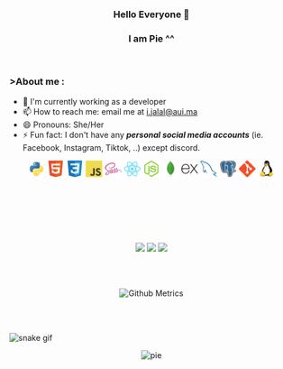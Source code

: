 <h3 align="center">Hello Everyone 👋</h3>
<h3 align="center">I am Pie ^^</h3>
<br>

### >About me :
- 🔭 I'm currently working as a developer
- 📫 How to reach me: email me at i.jalal@aui.ma
- 😄 Pronouns: She/Her
- ⚡ Fun fact: I don't have any ***_personal_ social media accounts*** (ie. Facebook, Instagram, Tiktok, ..) except discord.

<p align="center">
<img src=https://raw.githubusercontent.com/devicons/devicon/master/icons/python/python-original.svg alt=python width="30" height="30"/>
<img src=https://raw.githubusercontent.com/devicons/devicon/master/icons/html5/html5-original.svg alt=html5 width="30" height="30"/>
<img src=https://raw.githubusercontent.com/devicons/devicon/master/icons/css3/css3-original.svg alt=css3 width="30" height="30"/>
<img src=https://raw.githubusercontent.com/devicons/devicon/master/icons/javascript/javascript-original.svg alt=javascript width="30" height="30"/>
<img src=https://raw.githubusercontent.com/devicons/devicon/master/icons/sass/sass-original.svg alt=sass width="30" height="30"/>
<img src=https://raw.githubusercontent.com/devicons/devicon/master/icons/react/react-original.svg alt=react width="30" height="30"/>
<img src=https://raw.githubusercontent.com/devicons/devicon/master/icons/nodejs/nodejs-original.svg alt=nodejs width="30" height="30"/>
<img src=https://raw.githubusercontent.com/devicons/devicon/master/icons/mongodb/mongodb-original.svg alt=mongodb width="30" height="30"/>
<img src=https://raw.githubusercontent.com/devicons/devicon/master/icons/express/express-original.svg alt=express width="30" height="30"/>
<img src=https://raw.githubusercontent.com/devicons/devicon/master/icons/mysql/mysql-original.svg alt=express width="30" height="30"/>
<img src=https://raw.githubusercontent.com/devicons/devicon/master/icons/postgresql/postgresql-original.svg alt=express width="30" height="30"/>
<img src=https://raw.githubusercontent.com/devicons/devicon/master/icons/git/git-original.svg alt=git width="30" height="30"/>
<img src=https://raw.githubusercontent.com/devicons/devicon/master/icons/linux/linux-original.svg alt=linux width="30" height="30"/>
</p>
<br><br><br><br><br>

<p align="center">
  <img src ="https://github-readme-stats.vercel.app/api?username=pie972&show_icons=true&count_private=true&theme=darcula&hide_border=true&hide=issues,contribs&bg_color=00000000">
  <img src ="https://github-readme-stats.vercel.app/api/top-langs/?username=pie972&layout=compact&hide_border=true&theme=darcula&bg_color=00000000&langs_count=6&hide=jupyter%20notebook,tex,css,php">
  <img src ="https://github-readme-streak-stats.herokuapp.com?user=pie972&theme=darcula&hide_border=true&background=FFFFFF00">
</p>
<br><br>

<p align="center">
<img width="500" src="https://metrics.lecoq.io/pie972" alt="Github Metrics">
</p>
<br><br>


![snake gif](https://github.com/pie972/pie972/blob/output/github-contribution-grid-snake.gif?raw=true)



<p align="center"><p align="center"> <img src="https://komarev.com/ghpvc/?username=pie972" alt="pie"/> </p>  </p>
<br>

